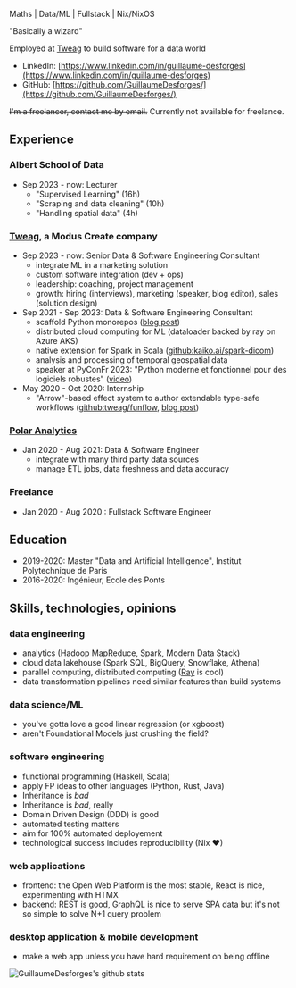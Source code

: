 Maths | Data/ML | Fullstack | Nix/NixOS

"Basically a wizard"

Employed at [Tweag](https://tweag.io) to build software for a data world

* LinkedIn: [https://www.linkedin.com/in/guillaume-desforges](https://www.linkedin.com/in/guillaume-desforges)
* GitHub: [https://github.com/GuillaumeDesforges/](https://github.com/GuillaumeDesforges/)

~~I'm a freelancer, contact me by email.~~ Currently not available for freelance.

## Experience

### Albert School of Data
* Sep 2023 - now: Lecturer
  * "Supervised Learning" (16h)
  * "Scraping and data cleaning" (10h)
  * "Handling spatial data" (4h)

### [Tweag](https://www.tweag.io/), a Modus Create company
* Sep 2023 - now: Senior Data & Software Engineering Consultant
  * integrate ML in a marketing solution
  * custom software integration (dev + ops)
  * leadership: coaching, project management
  * growth: hiring (interviews), marketing (speaker, blog editor), sales (solution design)
* Sep 2021 - Sep 2023: Data & Software Engineering Consultant
  * scaffold Python monorepos ([blog post](https://www.tweag.io/blog/2023-04-04-python-monorepo-1/))
  * distributed cloud computing for ML (dataloader backed by ray on Azure AKS)
  * native extension for Spark in Scala ([github:kaiko.ai/spark-dicom](https://github.com/kaiko-ai/spark-dicom))
  * analysis and processing of temporal geospatial data
  * speaker at PyConFr 2023: "Python moderne et fonctionnel pour des logiciels robustes" ([video](https://pyvideo.org/pycon-fr-2023/python-moderne-et-fonctionnel-pour-des-logiciels-robustes.html))
* May 2020 - Oct 2020: Internship
  * "Arrow"-based effect system to author extendable type-safe workflows ([github:tweag/funflow](https://github.com/tweag/funflow), [blog post](https://www.tweag.io/blog/2021-09-23-funflow2-intro/))

### [Polar Analytics](https://www.polaranalytics.com/)
* Jan 2020 - Aug 2021: Data & Software Engineer
  * integrate with many third party data sources
  * manage ETL jobs, data freshness and data accuracy

### Freelance
* Jan 2020 - Aug 2020 : Fullstack Software Engineer

## Education

* 2019-2020: Master "Data and Artificial Intelligence", Institut Polytechnique de Paris
* 2016-2020: Ingénieur, Ecole des Ponts

## Skills, technologies, opinions

### data engineering
* analytics (Hadoop MapReduce, Spark, Modern Data Stack)
* cloud data lakehouse (Spark SQL, BigQuery, Snowflake, Athena)
* parallel computing, distributed computing ([Ray](https://www.ray.io/) is cool)
* data transformation pipelines need similar features than build systems

### data science/ML
* you've gotta love a good linear regression (or xgboost)
* aren't Foundational Models just crushing the field?

### software engineering
* functional programming (Haskell, Scala)
* apply FP ideas to other languages (Python, Rust, Java)
* Inheritance is _bad_
* Inheritance is _bad_, really
* Domain Driven Design (DDD) is good
* automated testing matters
* aim for 100% automated deployement
* technological success includes reproducibility (Nix ❤)

### web applications
* frontend: the Open Web Platform is the most stable, React is nice, experimenting with HTMX
* backend: REST is good, GraphQL is nice to serve SPA data but it's not so simple to solve N+1 query problem

### desktop application & mobile development
* make a web app unless you have hard requirement on being offline

![GuillaumeDesforges's github stats](https://github-readme-stats.vercel.app/api?username=GuillaumeDesforges&show_icons=true&theme=dark)
